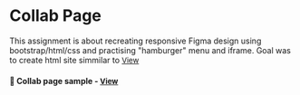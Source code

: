 
# Collab Page

This assignment is about recreating responsive Figma design using bootstrap/html/css and practising "hamburger" menu and iframe. Goal was to create html site simmilar to <a href="https://www.figma.com/community/file/1103216207045748302" style="font-size:small;">View</a><h4>

<h4>🔹 Collab page sample - <a href="https://simonakom.github.io/collab-landing-page/collab.html" style="font-size:small;">View</a><h4>

